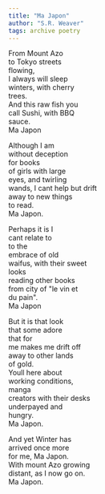 ```yaml
---
title: "Ma Japon"
author: "S.R. Weaver"
tags: archive poetry
---
```

From Mount Azo<br />
to Tokyo streets<br />
flowing,<br />
I always will sleep<br />
winters, with cherry<br />
trees.<br />
And this raw fish you<br />
call Sushi, with BBQ<br />
sauce.<br />
Ma Japon

Although I am<br />
without deception<br />
for books<br />
of girls with large<br />
eyes, and twirling<br />
wands, I cant help but drift<br />
away to new things<br />
to read.<br />
Ma Japon.

Perhaps it is I<br />
cant relate to<br />
to the<br />
embrace of old<br />
waifus, with their sweet<br />
looks<br />
reading other books<br />
from city of "le vin et<br />
du pain".<br />
Ma Japon

But it is that look<br />
that some adore<br />
that for<br />
me makes me drift off<br />
away to other lands<br />
of gold.<br />
Youll here about<br />
working conditions,<br />
manga<br />
creators with their desks<br />
underpayed and<br />
hungry.<br />
Ma Japon.

And yet Winter has<br />
arrived once more<br />
for me, Ma Japon.<br />
With mount Azo growing<br />
distant, as I now go on.<br />
Ma Japon.
